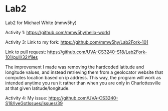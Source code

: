 # Lab2
Lab2 for Michael White (mmw5hy)

Activity 1: https://github.com/mmw5hy/hello-world

Activity 3: 
Link to my fork: https://github.com/mmw5hy/Lab2Fork-101

Link to pull request: https://github.com/UVA-CS3240-S18/Lab2Fork-101/pull/32/files

The improvement I made was removing the hardcoded latitude and longitude values, and instead retrieving them from a geolocator website that computes location based on ip address. This way, the program will work as intended anytime you run it rather than when you are only in Charlottesville at that given latitude/longitude. 

Activity 4: My issue: https://github.com/UVA-CS3240-S18/IveGotIssues/issues/39


